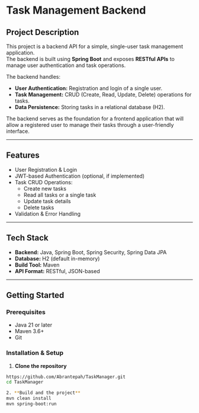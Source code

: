 # Task Management Backend

## Project Description

This project is a backend API for a simple, single-user task management application.  
The backend is built using **Spring Boot** and exposes **RESTful APIs** to manage user authentication and task operations.

The backend handles:

- **User Authentication:** Registration and login of a single user.
- **Task Management:** CRUD (Create, Read, Update, Delete) operations for tasks.
- **Data Persistence:** Storing tasks in a relational database (H2).

The backend serves as the foundation for a frontend application that will allow a registered user to manage their tasks through a user-friendly interface.

---

## Features

- User Registration & Login
- JWT-based Authentication (optional, if implemented)
- Task CRUD Operations:
  - Create new tasks
  - Read all tasks or a single task
  - Update task details
  - Delete tasks
- Validation & Error Handling

---

## Tech Stack

- **Backend:** Java, Spring Boot, Spring Security, Spring Data JPA
- **Database:** H2 (default in-memory)
- **Build Tool:** Maven
- **API Format:** RESTful, JSON-based

---

## Getting Started

### Prerequisites

- Java 21 or later
- Maven 3.6+
- Git

### Installation & Setup

1. **Clone the repository**

```bash
https://github.com/Abrantepah/TaskManager.git
cd TaskManager

2. **Build and the project**
mvn clean install
mvn spring-boot:run

```
